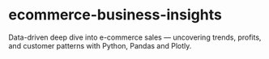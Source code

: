 # ecommerce-business-insights
Data-driven deep dive into e-commerce sales — uncovering trends, profits, and customer patterns with Python, Pandas and Plotly.
